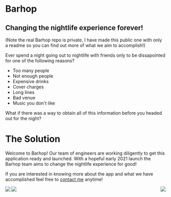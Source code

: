 # Barhop 

## Changing the nightlife experience forever!  

(Note the real Barhop repo is private, I have made this public one with only a readme so you can find out more of what we aim to accomplish!)

Ever spend a night going out to nightlife with friends only to be dissapointed for one of the following reasons?

- Too many people
- Not enough people
- Expensive drinks
- Cover charges
- Long lines
- Bad venue
- Music you don't like

What if there was a way to obtain all of this information before you headed out for the night?

# The Solution

Welcome to Barhop! Our team of engineers are working diligently to get this application ready and launched. With a hopeful early 2021 launch the Barhop team aims to change the nightlife experience for good!

If you are interested in knowing more about the app and what we have accomplished feel free to [contact me](https://github.com/thearijain/Resume/blob/master/Resume_AriJain.pdf) anytime!

<img src="https://github.com/thearijain/MixIt/blob/master/ReadMePictures/loginscreenwphone.png" img align="left">
<img src="https://github.com/thearijain/MixIt/blob/master/ReadMePictures/homepagewphone.png" img align="right">
<img src="https://github.com/thearijain/MixIt/blob/master/ReadMePictures/barprofilephone.png" img align="left">


